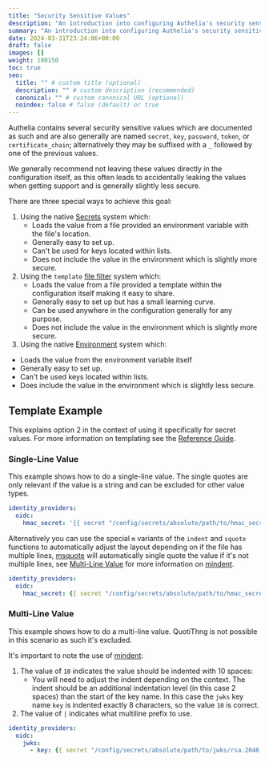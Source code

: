 ```yaml
---
title: "Security Sensitive Values"
description: "An introduction into configuring Authelia's security sensitive values."
summary: "An introduction into configuring Authelia's security sensitive values."
date: 2024-03-31T23:24:06+00:00
draft: false
images: []
weight: 100150
toc: true
seo:
  title: "" # custom title (optional)
  description: "" # custom description (recommended)
  canonical: "" # custom canonical URL (optional)
  noindex: false # false (default) or true
---
```


Authelia contains several security sensitive values which are documented as such and are also generally are named
`secret`, `key`, `password`, `token`, or `certificate_chain`; alternatively they may be suffixed with a `_` followed by one
of the previous values.

We generally recommend not leaving these values directly in the configuration itself, as this often leads to accidentally
leaking the values when getting support and is generally slightly less secure.

There are three special ways to achieve this goal:

1. Using the native [Secrets](../methods/secrets.md) system which:
   - Loads the value from a file provided an environment variable with the file's location.
   - Generally easy to set up.
   - Can't be used for keys located within lists.
   - Does not include the value in the environment which is slightly more secure.
2. Using the `template` [file filter](../methods/files.md#file-filters) system which:
   - Loads the value from a file provided a template within the configuration itself making it easy to share.
   - Generally easy to set up but has a small learning curve.
   - Can be used anywhere in the configuration generally for any purpose.
   - Does not include the value in the environment which is slightly more secure.
3. Using the native [Environment](../methods/environment.md) system which:
  - Loads the value from the environment variable itself
  - Generally easy to set up.
  - Can't be used keys located within lists.
  - Does include the value in the environment which is slightly less secure.


## Template Example

This explains option 2 in the context of using it specifically for secret values. For more information on templating
see the [Reference Guide](../../reference/guides/templating.md).

### Single-Line Value

This example shows how to do a single-line value. The single quotes are only relevant if the value is a string and can
be excluded for other value types.

```yaml {title="configuration.yml"}
identity_providers:
  oidc:
    hmac_secret: '{{ secret "/config/secrets/absolute/path/to/hmac_secret" }}'
```

Alternatively you can use the special `m` variants of the `indent` and `squote` functions to automatically adjust the
layout depending on if the file has multiple lines, [msquote] will automatically single quote the value if it's not
multiple lines, see [Multi-Line Value](#multi-line-value) for more information on [mindent].

```yaml {title="configuration.yml"}
identity_providers:
  oidc:
    hmac_secret: {{ secret "/config/secrets/absolute/path/to/hmac_secret" | mindent 10 "|" | msquote }}
```

### Multi-Line Value

This example shows how to do a multi-line value. QuotiThng is not possible in this scenario as such it's excluded.

It's important to note the use of [mindent]:

1. The value of `10` indicates the value should be indented with 10 spaces:
   - You will need to adjust the indent depending on the context. The indent should be an additional indentation level
     (in this case 2 spaces) than the start of the key name. In this case the `jwks` key name `key` is indented exactly
     8 characters, so the value `10` is correct.
2. The value of `|` indicates what multiline prefix to use.

```yaml {title="configuration.yml"}
identity_providers:
  oidc:
    jwks:
      - key: {{ secret "/config/secrets/absolute/path/to/jwks/rsa.2048.pem" | mindent 10 "|" | msquote }}
```

[mindent]: ../../reference/guides/templating.md#mindent
[msquote]: ../../reference/guides/templating.md#msquote
